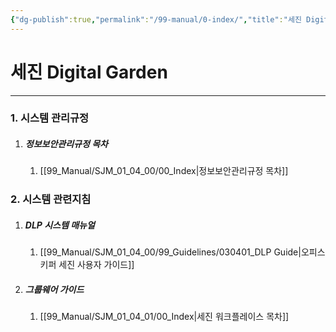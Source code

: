 ```yaml
---
{"dg-publish":true,"permalink":"/99-manual/0-index/","title":"세진 Digital Garden","tags":["규정","지침","gardenEntry"],"noteIcon":"","created":"","updated":""}
---
```


# 세진 Digital Garden

---
### 1. 시스템 관리규정
1. ##### 정보보안관리규정 목차 
	1. [[99_Manual/SJM_01_04_00/00_Index\|정보보안관리규정 목차]] 
### 2. 시스템 관련지침
 1. ##### DLP 시스템 매뉴얼
	 1. [[99_Manual/SJM_01_04_00/99_Guidelines/030401_DLP Guide\|오피스키퍼 세진 사용자 가이드]]
 3. ##### 그룹웨어 가이드
	 1. [[99_Manual/SJM_01_04_01/00_Index\|세진 워크플레이스 목차]]